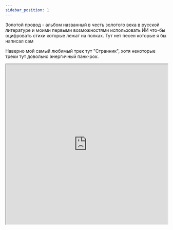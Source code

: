 ```yaml
---
sidebar_position: 1
---
```

Золотой провод - альбом названный в честь золотого века в русской литературе и моими первыми возможностями использовать ИИ что-бы оцифровать стихи которые лежат на полках. Тут нет песен которые я бы написал сам

Наверно мой самый любимый трек тут "Странник", хотя некоторые треки тут довольно энергичный панк-рок. 

<iframe src="https://open.spotify.com/embed/album/2lulBSRsNIxUwTQQdlwjwK?utm_source=generator&theme=0"
width="100%" height="500"
allow="autoplay; clipboard-write; encrypted-media; fullscreen; picture-in-picture" loading="lazy"></iframe>
